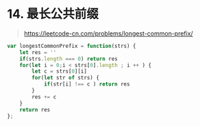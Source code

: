 # 14. 最长公共前缀

> https://leetcode-cn.com/problems/longest-common-prefix/

```js
var longestCommonPrefix = function(strs) {
    let res = ''
    if(strs.length === 0) return res
    for(let i = 0;i < strs[0].length ; i ++ ) {
        let c = strs[0][i]
        for(let str of strs) {
            if(str[i] !== c ) return res
        }
        res += c
    }
    return res
};
```